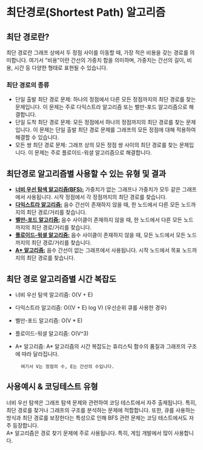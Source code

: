# 최단경로(Shortest Path) 알고리즘

## 최단 경로란?
최단 경로란 그래프 상에서 두 정점 사이를 이동할 때, 가장 적은 비용을 갖는 경로를 의미합니다. 여기서 "비용"이란 간선의 가중치 합을 의미하며, 가중치는 간선의 길이, 비용, 시간 등 다양한 형태로 표현될 수 있습니다.

### 최단 경로의 종류
* 단일 출발 최단 경로 문제: 하나의 정점에서 다른 모든 정점까지의 최단 경로를 찾는 문제입니다. 이 문제는 주로 다익스트라 알고리즘 또는 벨만-포드 알고리즘으로 해결합니다.
* 단일 도착 최단 경로 문제: 모든 정점에서 하나의 정점까지의 최단 경로를 찾는 문제입니다. 이 문제는 단일 출발 최단 경로 문제를 그래프의 모든 정점에 대해 적용하여 해결할 수 있습니다.
* 모든 쌍 최단 경로 문제: 그래프 상의 모든 정점 쌍 사이의 최단 경로를 찾는 문제입니다. 이 문제는 주로 플로이드-워셜 알고리즘으로 해결합니다.

## 최단경로 알고리즘별 사용할 수 있는 유형 및 결과
* **[너비 우선 탐색 알고리즘(BFS):][BreadthFirstSearchlink]** 가중치가 없는 그래프나 가중치가 모두 같은 그래프에서 사용됩니다. 시작 정점에서 각 정점까지의 최단 경로를 찾습니다.
* **[다익스트라 알고리즘:][Dijkstralink]** 음수 간선이 존재하지 않을 때, 한 노드에서 다른 모든 노드까지의 최단 경로/거리를 찾습니다.
* **[벨만-포드 알고리즘:][BellmanFordlink]** 음수 사이클이 존재하지 않을 때, 한 노드에서 다른 모든 노드까지의 최단 경로/거리를 찾습니다.
* **[플로이드-워셜 알고리즘:][FloydWarshalllink]** 음수 사이클이 존재하지 않을 때, 모든 노드에서 모든 노드까지의 최단 경로/거리를 찾습니다.
* **[A* 알고리즘:][AStarlink]** 음수 간선이 없는 그래프에서 사용됩니다. 시작 노드에서 목표 노드까지의 최단 경로를 찾습니다. 
 
## 최단 경로 알고리즘별 시간 복잡도
* 너비 우선 탐색 알고리즘: O(V + E)
* 다익스트라 알고리즘: O((V + E) log V) (우선순위 큐를 사용한 경우)
* 벨만-포드 알고리즘: O(V * E)
* 플로이드-워셜 알고리즘: O(V^3)
* A* 알고리즘: A* 알고리즘의 시간 복잡도는 휴리스틱 함수의 품질과 그래프의 구조에 따라 달라집니다.

		여기서 V는 정점의 수, E는 간선의 수입니다.

## 사용예시 & 코딩테스트 유형
너비 우선 탐색은 그래프 탐색 문제와 관련하여 코딩 테스트에서 자주 출제됩니다. 특히, 최단 경로를 찾거나 그래프의 구조를 분석하는 문제에 적합합니다. 또한, 큐를 사용하는 방식과 최단 경로를 보장한다는 특성으로 인해 BFS 관련 문제는 코딩 테스트에서도 자주 등장합니다.     
A* 알고리즘은 경로 찾기 문제에 주로 사용됩니다. 특히, 게임 개발에서 많이 사용합니다.    


[BreadthFirstSearchlink]: https://github.com/Jealousing/PublicStudyRecordRepository/tree/main/ComputerScience/DataStructure_Algorithm_CodingTest/Algorithms/GraphAlgorithms/BreadthFirstSearch
[Dijkstralink]: https://github.com/Jealousing/PublicStudyRecordRepository/tree/main/ComputerScience/DataStructure_Algorithm_CodingTest/Algorithms/GraphAlgorithms/ShortestPath/Dijkstra
[BellmanFordlink]: https://github.com/Jealousing/PublicStudyRecordRepository/tree/main/ComputerScience/DataStructure_Algorithm_CodingTest/Algorithms/GraphAlgorithms/ShortestPath/BellmanFord
[FloydWarshalllink]: https://github.com/Jealousing/PublicStudyRecordRepository/tree/main/ComputerScience/DataStructure_Algorithm_CodingTest/Algorithms/GraphAlgorithms/ShortestPath/FloydWarshall
[AStarlink]: https://github.com/Jealousing/PublicStudyRecordRepository/tree/main/ComputerScience/DataStructure_Algorithm_CodingTest/Algorithms/GraphAlgorithms/ShortestPath/AStar
